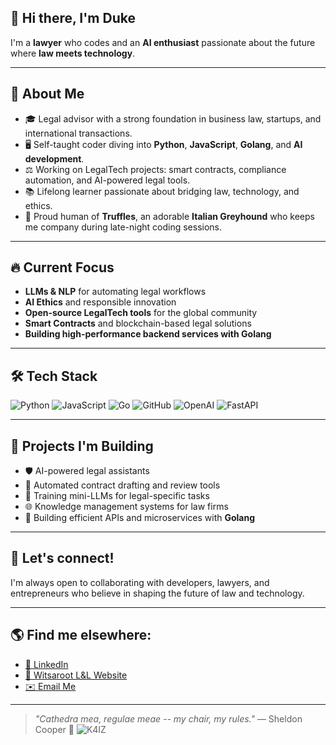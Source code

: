 ## 👋 Hi there, I'm Duke

I'm a **lawyer** who codes and an **AI enthusiast** passionate about the future where **law meets technology**.

---

## 🧠 About Me

- 🎓 Legal advisor with a strong foundation in business law, startups, and international transactions.
- 🖥️ Self-taught coder diving into **Python**, **JavaScript**, **Golang**, and **AI development**.
- ⚖️ Working on LegalTech projects: smart contracts, compliance automation, and AI-powered legal tools.
- 📚 Lifelong learner passionate about bridging law, technology, and ethics.
- 🐾 Proud human of **Truffles**, an adorable **Italian Greyhound** who keeps me company during late-night coding sessions.

---

## 🔥 Current Focus

- **LLMs & NLP** for automating legal workflows
- **AI Ethics** and responsible innovation
- **Open-source LegalTech tools** for the global community
- **Smart Contracts** and blockchain-based legal solutions
- **Building high-performance backend services with Golang**

---

## 🛠️ Tech Stack

![Python](https://img.shields.io/badge/Python-3776AB?style=for-the-badge&logo=python&logoColor=white)
![JavaScript](https://img.shields.io/badge/JavaScript-F7DF1E?style=for-the-badge&logo=javascript&logoColor=black)
![Go](https://img.shields.io/badge/Go-00ADD8?style=for-the-badge&logo=go&logoColor=white)
![GitHub](https://img.shields.io/badge/GitHub-181717?style=for-the-badge&logo=github&logoColor=white)
![OpenAI](https://img.shields.io/badge/OpenAI-412991?style=for-the-badge&logo=openai&logoColor=white)
![FastAPI](https://img.shields.io/badge/FastAPI-009688?style=for-the-badge&logo=fastapi&logoColor=white)

---

## 🚀 Projects I'm Building

- 🛡️ AI-powered legal assistants
- 📄 Automated contract drafting and review tools
- 🧠 Training mini-LLMs for legal-specific tasks
- 🌐 Knowledge management systems for law firms
- 🚀 Building efficient APIs and microservices with **Golang**

---

## 🔹 Let's connect!  
I'm always open to collaborating with developers, lawyers, and entrepreneurs who believe in shaping the future of law and technology.

---

## 🌎 Find me elsewhere: 

- [🌟 LinkedIn](https://www.linkedin.com/in/witsaroot/)  
- [💼 Witsaroot L&L Website](https://www.wllconsult.com)  
- [✉️ Email Me](mailto:witsaroot@wllconsult.com)

---

> *"Cathedra mea, regulae meae -- my chair, my rules."* — Sheldon Cooper 🚀
![K4IZ](https://github.com/user-attachments/assets/eee0ed86-15df-4c73-8d47-5b7b90fa52c9)

<!--
**tokiedokie9/tokiedokie9** is a ✨ _special_ ✨ repository because its `README.md` (this file) appears on your GitHub profile.

Here are some ideas to get you started:

- 🔭 I’m currently working on ...
- 🌱 I’m currently learning ...
- 👯 I’m looking to collaborate on ...
- 🤔 I’m looking for help with ...
- 💬 Ask me about ...
- 📫 How to reach me: ...
- 😄 Pronouns: ...
- ⚡ Fun fact: ...
-->
